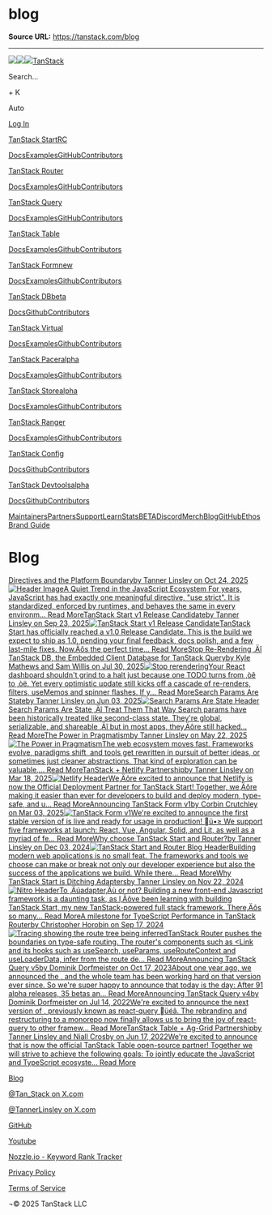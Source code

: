 # blog

**Source URL:** https://tanstack.com/blog

---

[![](/images/logos/logo-color-100.png)![](/images/logos/logo-black.svg)![](/images/logos/logo-white.svg)TanStack](/)

Search...

\+ K

[](https://x.com/tan_stack)[](https://bsky.app/profile/tanstack.com)[](https://instagram.com/tan_stack)

Auto

[Log In](/login)

[TanStack StartRC](/start)

[Docs](/start/latest/docs/framework/react/overview)[Examples](/start/latest/docs/framework/react/examples/start-basic)[GitHub](https://github.com/tanstack/router)[Contributors](/start/latest/docs/contributors)

[TanStack Router](/router)

[Docs](/router/latest/docs/framework/react/overview)[Examples](/router/latest/docs/framework/react/examples/kitchen-sink-file-based)[GitHub](https://github.com/tanstack/router)[Contributors](/router/latest/docs/contributors)

[TanStack Query](/query)

[Docs](/query/latest/docs/framework/react/overview)[Examples](/query/latest/docs/framework/react/examples/basic)[GitHub](https://github.com/tanstack/query)[Contributors](/query/latest/docs/contributors)

[TanStack Table](/table)

[Docs](/table/latest/docs/introduction)[Examples](/table/latest/docs/framework/react/examples/basic)[Github](https://github.com/tanstack/table)[Contributors](/table/latest/docs/contributors)

[TanStack Formnew](/form)

[Docs](/form/latest/docs)[Examples](/form/latest/docs/framework/react/examples/simple)[Github](https://github.com/tanstack/form)[Contributors](/form/latest/docs/contributors)

[TanStack DBbeta](/db)

[Docs](/db/latest/docs)[Github](https://github.com/tanstack/db)[Contributors](/db/latest/docs/contributors)

[TanStack Virtual](/virtual)

[Docs](/virtual/latest/docs/introduction)[Examples](/virtual/latest/docs/framework/react/examples/dynamic)[Github](https://github.com/tanstack/virtual)[Contributors](/virtual/latest/docs/contributors)

[TanStack Paceralpha](/pacer)

[Docs](/pacer/latest/docs)[Examples](/pacer/latest/docs/framework/react/examples/debounce)[Github](https://github.com/tanstack/pacer)[Contributors](/pacer/latest/docs/contributors)

[TanStack Storealpha](/store)

[Docs](/store/latest/docs)[Examples](/store/latest/docs/framework/react/examples/simple)[Github](https://github.com/tanstack/store)[Contributors](/store/latest/docs/contributors)

[TanStack Ranger](/ranger)

[Docs](/ranger/latest/docs/overview)[Examples](/ranger/latest/docs/framework/react/examples/basic)[Github](https://github.com/tanstack/ranger)[Contributors](/ranger/latest/docs/contributors)

[TanStack Config](/config)

[Docs](/config/latest/docs)[Github](https://github.com/tanstack/config)[Contributors](/config/latest/docs/contributors)

[TanStack Devtoolsalpha](/devtools)

[Docs](/devtools/latest/docs)[Github](https://github.com/tanstack/devtools)[Contributors](/devtools/latest/docs/contributors)

[Maintainers](/maintainers)[Partners](/partners)[Support](/support)[Learn](/learn)[StatsBETA](/stats/npm)[Discord](https://tlinz.com/discord)[Merch](https://cottonbureau.com/people/tanstack)[Blog](/blog)[GitHub](https://github.com/tanstack)[Ethos](/ethos)[Brand Guide](/brand-guide)

# Blog

[Directives and the Platform Boundaryby Tanner Linsley on Oct 24, 2025![Header Image](/blog-assets/directives-and-the-platform-boundary/header.png)A Quiet Trend in the JavaScript Ecosystem For years, JavaScript has had exactly one meaningful directive, "use strict". It is standardized, enforced by runtimes, and behaves the same in every environm... Read More](/blog/directives-and-the-platform-boundary)[TanStack Start v1 Release Candidateby Tanner Linsley on Sep 23, 2025![TanStack Start v1 Release Candidate](/blog-assets/announcing-tanstack-start-v1/header.png)TanStack Start has officially reached a v1.0 Release Candidate. This is the build we expect to ship as 1.0, pending your final feedback, docs polish, and a few last-mile fixes. Now‚Äôs the perfect time... Read More](/blog/announcing-tanstack-start-v1)[Stop Re-Rendering ‚Äî TanStack DB, the Embedded Client Database for TanStack Queryby Kyle Mathews and Sam Willis on Jul 30, 2025![Stop rerendering](/blog-assets/tanstack-db-0.1/header.png)Your React dashboard shouldn't grind to a halt just because one TODO turns from ‚òê to ‚òë. Yet every optimistic update still kicks off a cascade of re-renders, filters, useMemos and spinner flashes. If y... Read More](/blog/tanstack-db-0.1-the-embedded-client-database-for-tanstack-query)[Search Params Are Stateby Tanner Linsley on Jun 03, 2025![Search Params Are State Header](/blog-assets/search-params-are-state/search-params-are-state-header.jpg)Search Params Are State ‚Äî Treat Them That Way Search params have been historically treated like second-class state. They're global, serializable, and shareable ‚Äî but in most apps, they‚Äôre still hacked... Read More](/blog/search-params-are-state)[The Power in Pragmatismby Tanner Linsley on May 22, 2025![The Power in Pragmatism](/blog-assets/power-in-pragmatism/header.jpg)The web ecosystem moves fast. Frameworks evolve, paradigms shift, and tools get rewritten in pursuit of better ideas, or sometimes just cleaner abstractions. That kind of exploration can be valuable,... Read More](/blog/power-in-pragmatism)[TanStack + Netlify Partnershipby Tanner Linsley on Mar 18, 2025![Netlify Header](/blog-assets/netlify-partnership/header.jpg)We‚Äôre excited to announce that Netlify is now the Official Deployment Partner for TanStack Start! Together, we‚Äôre making it easier than ever for developers to build and deploy modern, type-safe, and u... Read More](/blog/netlify-partnership)[Announcing TanStack Form v1by Corbin Crutchley on Mar 03, 2025![TanStack Form v1](/blog-assets/announcing-tanstack-form-v1/form_header.png)We're excited to announce the first stable version of is live and ready for usage in production! ü•≥ We support five frameworks at launch: React, Vue, Angular, Solid, and Lit, as well as a myriad of fe... Read More](/blog/announcing-tanstack-form-v1)[Why choose TanStack Start and Router?by Tanner Linsley on Dec 03, 2024![TanStack Start and Router Blog Header](/blog-assets/why-tanstack-start-and-router/tanstack-start-blog-header.jpg)Building modern web applications is no small feat. The frameworks and tools we choose can make or break not only our developer experience but also the success of the applications we build. While there... Read More](/blog/why-tanstack-start-and-router)[Why TanStack Start is Ditching Adaptersby Tanner Linsley on Nov 22, 2024![Nitro Header](/blog-assets/why-tanstack-start-is-ditching-adapters/nitro.jpg)To ‚Äúadapter‚Äù or not? Building a new front-end Javascript framework is a daunting task, as I‚Äôve been learning with building TanStack Start, my new TanStack-powered full stack framework. There‚Äôs so many... Read More](/blog/why-tanstack-start-is-ditching-adapters)[A milestone for TypeScript Performance in TanStack Routerby Christopher Horobin on Sep 17, 2024![Tracing showing the route tree being inferred](/blog-assets/tsr-perf-milestone/tracing-slow.png)TanStack Router pushes the boundaries on type-safe routing. The router's components such as <Link and its hooks such as useSearch, useParams, useRouteContext and useLoaderData, infer from the route de... Read More](/blog/tanstack-router-typescript-performance)[Announcing TanStack Query v5by Dominik Dorfmeister on Oct 17, 2023About one year ago, we announced the , and the whole team has been working hard on that version ever since. So we're super happy to announce that today is the day: After 91 alpha releases, 35 betas an... Read More](/blog/announcing-tanstack-query-v5)[Announcing TanStack Query v4by Dominik Dorfmeister on Jul 14, 2022We're excited to announce the next version of , previously known as react-query üéâ. The rebranding and restructuring to a monorepo now finally allows us to bring the joy of react-query to other framew... Read More](/blog/announcing-tanstack-query-v4)[TanStack Table + Ag-Grid Partnershipby Tanner Linsley and Niall Crosby on Jun 17, 2022We're excited to announce that is now the official TanStack Table open-source partner! Together we will strive to achieve the following goals: To jointly educate the JavaScript and TypeScript ecosyste... Read More](/blog/ag-grid-partnership)

[Blog](/blog)

[@Tan_Stack on X.com](https://x.com/tan_stack)

[@TannerLinsley on X.com](https://twitter.com/tannerlinsley)

[GitHub](https://github.com/tanstack)

[Youtube](https://www.youtube.com/user/tannerlinsley)

[Nozzle.io - Keyword Rank Tracker](https://nozzle.io)

[Privacy Policy](/privacy)

[Terms of Service](/terms)

¬© 2025 TanStack LLC